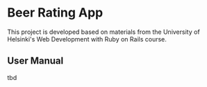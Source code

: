 # Beer Rating App

This project is developed based on materials from the University of Helsinki's Web Development with Ruby on Rails course.

## User Manual
tbd
